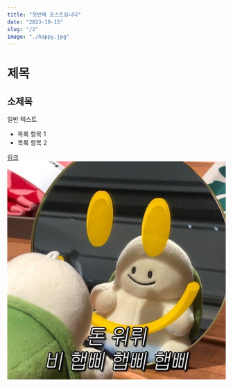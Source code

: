 ```yaml
---
title: "첫번째 포스트임니다"
date: "2023-10-15"
slug: "/2"
image: "./happy.jpg"
---
```


# 제목

## 소제목

일반 텍스트

- 목록 항목 1
- 목록 항목 2

[링크](https://example.com)
![Alt Text](./happy.jpg)
